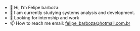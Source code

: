- 👋 Hi, I’m Felipe barboza
- 🌱 I am currently studying systems analysis and development.
- 💞️  Looking for internship and work
- 📫 How to reach me email: felipe_barboza@hotmail.com.br

<!---
Felipe-alice1/Felipe-alice1 is a ✨ special ✨ repository because its `README.md` (this file) appears on your GitHub profile.
You can click the Preview link to take a look at your changes.
--->
